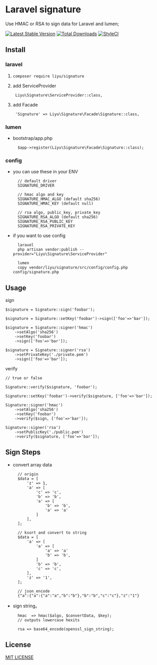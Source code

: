 # Laravel signature

Use HMAC or RSA to sign data for Laravel and lumen;

[![Latest Stable Version](https://poser.pugx.org/liyu/signature/version)](https://packagist.org/packages/liyu/signature)
[![Total Downloads](https://poser.pugx.org/liyu/signature/downloads)](https://packagist.org/packages/liyu/signature)
[![StyleCI](https://styleci.io/repos/76261016/shield)](https://styleci.io/repos/76261016096)


## Install

### laravel

1. `composer require liyu/signature`
2. add ServiceProvider

        Liyu\Signature\ServiceProvider::class,
3. add Facade

        'Signature' => Liyu\Signature\Facade\Signature::class,

### lumen

- bootstrap/app.php

        $app->register(Liyu\Signature\Facade\Signature::class);

### config

- you can use these in your ENV

        // default driver
        SIGNATURE_DRIVER

        // hmac algo and key
        SIGNATURE_HMAC_ALGO (default sha256)
        SIGNATURE_HMAC_KEY (default null)

        // rsa algo, public_key, private_key
        SIGNATURE_RSA_ALGO (default sha256)
        SIGNATURE_RSA_PUBLIC_KEY
        SIGNATURE_RSA_PRIVATE_KEY

- if you want to use config

        laravel
        php artisan vendor:publish --provider="Liyu\Signature\ServiceProvider"

        lumen
        copy vendor/liyu/signature/src/config/config.php config/signature.php

## Usage

sign

    $signature = Signature::sign('foobar');

    $signature = Signature::setKey('foobar')->sign(['foo'=>'bar']);

    $signature = Signature::signer('hmac')
        ->setAlgo('sha256')
        ->setKey('foobar')
        ->sign(['foo'=>'bar']);

    $signature = Signature::signer('rsa')
        ->setPrivateKey('./private.pem')
        ->sign(['foo'=>'bar']);

verify

    // true or false

    Signature::verify($signature, 'foobar');

    Signature::setKey('foobar')->verify($signature, ['foo'=>'bar']);

    Signature::signer('hmac')
        ->setAlgo('sha256')
        ->setKey('foobar')
        ->verify($sign, ['foo'=>'bar']);

    Signature::signer('rsa')
        ->setPublicKey('./public.pem')
        ->verify($signature, ['foo'=>'bar']);

## Sign Steps

- convert array data

        // origin
        $data = [
            'z' => 1,
            'a' => [
                'c' => 'c',
                'b' => 'b',
                'a' => [
                    'b' => 'b',
                    'a' => 'a'
                ]
            ],
        ];

        // ksort and convert to string
        $data = [
            'a' => [
                'a' => [
                    'a' => 'a'
                    'b' => 'b',
                ]
                'b' => 'b',
                'c' => 'c',
            ],
            'z' => '1',
        ];

        // json_encode
        {"a":{"a":{"a":"a","b":"b"},"b":"b","c":"c"},"z":"1"}

- sign string。
 

        hmac  => hmac($algo, $convertData, $key);
        // outputs lowercase hexits

        rsa => base64_encode(openssl_sign_string);

## License

[MIT LICENSE](https://github.com/liyu001989/signature/blob/master/LICENSE)
